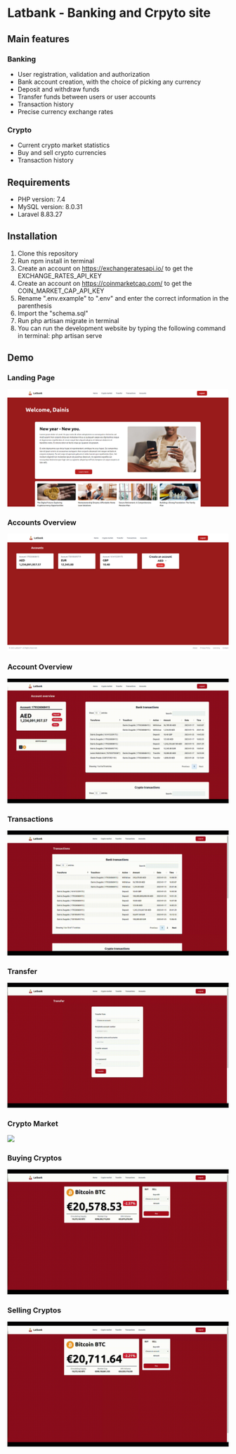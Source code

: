 # Latbank - Banking and Crpyto site

## Main features

### Banking
* User registration, validation and authorization
* Bank account creation, with the choice of picking any currency 
* Deposit and withdraw funds
* Transfer funds between users or user accounts
* Transaction history
* Precise currency exchange rates

### Crypto
* Current crypto market statistics
* Buy and sell crypto currencies
* Transaction history

##
## Requirements
* PHP version: 7.4 
* MySQL version: 8.0.31
* Laravel 8.83.27

## Installation
1. Clone this repository
2. Run npm install in terminal
3. Create an account on https://exchangeratesapi.io/ to get the EXCHANGE_RATES_API_KEY
4. Create an account on https://coinmarketcap.com/ to get the COIN_MARKET_CAP_API_KEY
5. Rename ".env.example" to ".env" and enter the correct information in the parenthesis
6. Import the "schema.sql"
7. Run php artisan migrate in terminal
8. You can run the development website by typing the following command in terminal: php artisan serve

## Demo

### Landing Page
![](https://github.com/ricardsupenieks/Latbank/blob/main/demo/mainPageLogin.png)

### Accounts Overview
![](https://github.com/ricardsupenieks/Latbank/blob/main/demo/accounts.png)

### Account Overview
![](https://github.com/ricardsupenieks/Latbank/blob/main/demo/account.gif)

### Transactions
![](https://github.com/ricardsupenieks/Latbank/blob/main/demo/transactions.gif)

### Transfer
![](https://github.com/ricardsupenieks/Latbank/blob/main/demo/transfer.gif)

### Crypto Market
![](https://github.com/ricardsupenieks/Latbank/blob/main/demo/cryptos.gif)

### Buying Cryptos
![](https://github.com/ricardsupenieks/Latbank/blob/main/demo/buy.gif)

### Selling Cryptos
![](https://github.com/ricardsupenieks/Latbank/blob/main/demo/sell.gif)
